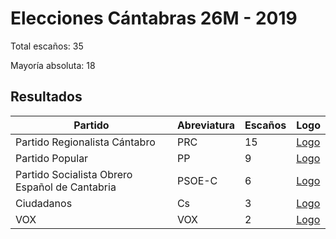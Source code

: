 # Elecciones Cántabras 26M - 2019

Total escaños: 35

Mayoría absoluta: 18

## Resultados

| Partido | Abreviatura | Escaños | Logo |
| - | - | - | - |
| Partido Regionalista Cántabro | PRC | 15 | [Logo](https://github.com/playzzz/Pactos/blob/master/Logos/PRC.jpg?raw=true)
| Partido Popular | PP | 9 | [Logo](https://github.com/playzzz/Pactos/blob/master/Logos/PP.jpg?raw=true)
| Partido Socialista Obrero Español de Cantabria | PSOE-C | 6 | [Logo](https://github.com/playzzz/Pactos/blob/master/Logos/PSOE.jpg?raw=true)
| Ciudadanos | Cs | 3 | [Logo](https://github.com/playzzz/Pactos/blob/master/Logos/Cs.jpg?raw=true)
| VOX | VOX | 2 | [Logo](https://github.com/playzzz/Pactos/blob/master/Logos/Podemos.jpg?raw=true)
